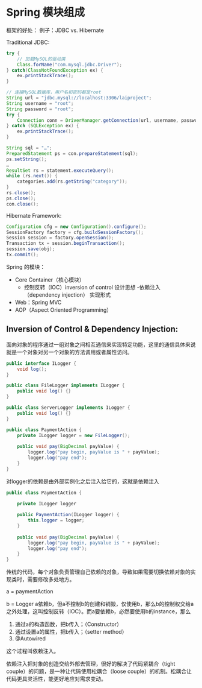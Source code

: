 # Spring 模块组成
框架的好处：
例子：JDBC vs. Hibernate 

Traditional JDBC:
```java
try {
	// 加载MySQL的驱动类
	Class.forName("com.mysql.jdbc.Driver");
} catch(ClassNotFoundException ex) {
	ex.printStackTrace();
}

// 连接MySQL数据库，用户名和密码都是root
String url = "jdbc.mysql://localhost:3306/laiproject";
String username = "root";
String password = "root";
try {
	Connection conn = DriverManager.getConnection(url, username, password);
} catch (SQLException ex) {
	ex.printStackTrace();
}

String sql = "…";
PreparedStatement ps = con.prepareStatement(sql);
ps.setString();
…
ResultSet rs = statement.executeQuery();
while (rs.next()) {
	categories.add(rs.getString("category"));
}
rs.close();
ps.close();
con.close();
```

Hibernate Framework:
```java
Configuration cfg = new Configuration().configure();
SessionFactory factory = cfg.buildSessionFactory();
Session session = factory.openSession();
Transaction tx = session.beginTransaction();
session.save(obj);
tx.commit();
```

Spring 的模块：
- Core Container（核心模块）
	- 控制反转（IOC）inversion of control   设计思想
	-依赖注入（dependency injection）     实现形式
- Web：Spring MVC
- AOP（Aspect Oriented Programming）

## Inversion of Control & Dependency Injection:
面向对象的程序通过一组对象之间相互通信来实现特定功能，这里的通信具体来说就是一个对象对另一个对象的方法调用或者属性访问。
```java
public interface ILogger {
	void log();
}

public class FileLogger implements ILogger {
	public void log() {}
} 

public class ServerLogger implements ILogger {
	public void log() {}
}

public class PaymentAction {
	private ILogger logger = new FileLogger();
	
	public void pay(BigDecimal payValue) {
		logger.log("pay begin, payValue is " + payValue);
		logger.log("pay end");
	}
}
```

对logger的依赖是由外部实例化之后注入给它的，这就是依赖注入
```java
public class PaymentAction {

	private ILogger logger
	
	public PaymentAction(ILogger logger) {
		this.logger = logger;
	}
	
	public void pay(BigDecimal payValue) {
		logger.log("pay begin, payValue is " + payValue);
		logger.log("pay end");
	}
}
```

传统的代码，每个对象负责管理自己依赖的对象，导致如果需要切换依赖对象的实现类时，需要修改多处地方。

a = paymentAction 

b = Logger
a依赖b，但a不控制b的创建和销毁，仅使用b，那么b的控制权交给a之外处理，这叫控制反转（IOC）。而a要依赖b，必然要使用b的instance，那么
1. 通过a的构造函数，把b传入；（Constructor）
2. 通过设置a的属性，把b传入；（setter method）
3. @Autowired 

这个过程叫依赖注入。

依赖注入把对象的创造交给外部去管理，很好的解决了代码紧耦合（tight couple）的问题，是一种让代码使用松耦合（loose couple）的机制。松耦合让代码更具灵活性，能更好地应对需求变动。



